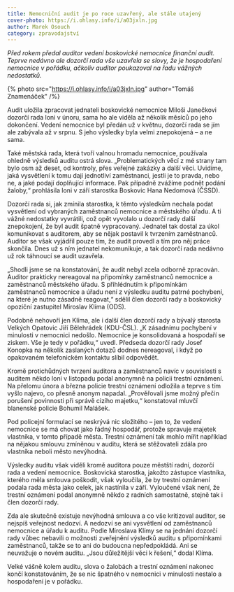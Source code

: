 ```yaml
---
title: Nemocniční audit je po roce uzavřený, ale stále utajený
cover-photo: https://i.ohlasy.info/i/a03jxln.jpg
author: Marek Osouch
category: zpravodajství
---
```


*Před rokem předal auditor vedení boskovické nemocnice finanční audit. Teprve nedávno ale dozorčí rada vše uzavřela se slovy, že je hospodaření nemocnice v pořádku, ačkoliv auditor poukazoval na řadu vážných nedostatků.*

{% photo src="https://i.ohlasy.info/i/a03jxln.jpg" author="Tomáš Znamenáček" /%}

Audit uložila zpracovat jednateli boskovické nemocnice Miloši Janečkovi dozorčí rada loni v únoru, sama ho ale viděla až několik měsíců po jeho dokončení. Vedení nemocnice byl předán už v květnu, dozorčí rada se jím ale zabývala až v srpnu. S jeho výsledky byla velmi znepokojená – a ne sama.

Také městská rada, která tvoří valnou hromadu nemocnice, používala ohledně výsledků auditu ostrá slova. „Problematických věcí z mé strany tam bylo osm až deset, od kontroly, přes veřejné zakázky a další věci. Uvidíme, jaká vysvětlení k tomu dají jednotliví zaměstnanci, jestli je to pravda, nebo ne, a jaké podají doplňující informace. Pak případně zvážíme podnět podání žaloby,“ prohlásila loni v září starostka Boskovic Hana Nedomová (ČSSD).

Dozorčí rada si, jak zmínila starostka, k těmto výsledkům nechala podat vysvětlení od vybraných zaměstnanců nemocnice a městského úřadu. A ti vážné nedostatky vyvrátili, což opět vyvolalo u dozorčí rady další znepokojení, že byl audit špatně vypracovaný. Jednatel tak dostal za úkol komunikovat s auditorem, aby se nějak postavil k tvrzením zaměstnanců. Auditor se však vyjádřil pouze tím, že audit provedl a tím pro něj práce skončila. Dnes už s ním jednatel nekomunikuje, a tak dozorčí rada nedávno už rok táhnoucí se audit uzavřela.

„Shodli jsme se na konstatování, že audit nebyl zcela odborně zpracován. Auditor prakticky nereagoval na připomínky zaměstnanců nemocnice a zaměstnanců městského úřadu. S přihlédnutím k připomínkám zaměstnanců nemocnice a úřadu není z výsledku auditu patrné pochybení, na které je nutno zásadně reagovat,“ sdělil člen dozorčí rady a boskovický opoziční zastupitel Miroslav Klíma (ODS).

Podobně nehovoří jen Klíma, ale i další člen dozorčí rady a bývalý starosta Velkých Opatovic Jiří Bělehrádek (KDU-ČSL).  „K zásadnímu pochybení v minulosti v nemocnici nedošlo. Nemocnice je konsolidovaná a hospodaří se ziskem. Vše je tedy v pořádku,“ uvedl. Předseda dozorčí rady Josef Konopka na několik zaslaných dotazů dodnes nereagoval, i když po opakovaném telefonickém kontaktu slíbil odpovědět.

Kromě protichůdných tvrzení auditora a zaměstnanců navíc v souvislosti s auditem někdo loni v listopadu podal anonymně na policii trestní oznámení. Na přelomu února a března policie trestní oznámení odložila a teprve s tím vyšlo najevo, co přesně anonym napadal. „Prověřovali jsme možný přečin porušení povinnosti při správě cizího majetku,“ konstatoval mluvčí blanenské policie Bohumil Malášek.

Pod policejní formulací se neskrývá nic složitého – jen to, že vedení nemocnice se má chovat jako řádný hospodář, protože spravuje majetek vlastníka, v tomto případě města. Trestní oznámení tak mohlo mířit například na nějakou smlouvu zmíněnou v auditu, která se stěžovateli zdála pro vlastníka neboli město nevýhodná.

Výsledky auditu však viděli kromě auditora pouze městští radní, dozorčí rada a vedení nemocnice. Boskovická starostka, jakožto zástupce vlastníka, kterého měla smlouva poškodit, však vyloučila, že by trestní oznámení podala rada města jako celek, jak nastínila v září. Vyloučené však není, že trestní oznámení podal anonymně někdo z radních samostatně, stejně tak i člen dozorčí rady.

Zda ale skutečně existuje nevýhodná smlouva a co vše kritizoval auditor, se nejspíš veřejnost nedozví. A nedozví se ani vysvětlení od zaměstnanců nemocnice a úřadu k auditu. Podle Miroslava Klímy se na jednání dozorčí rady vůbec nebavili o možnosti zveřejnění výsledků auditu s připomínkami zaměstnanců, takže se to ani do budoucna nepředpokládá. Ani se neuvažuje o novém auditu. „Jsou důležitější věci k řešení,“ dodal Klíma.

Velké vášně kolem auditu, slova o žalobách a trestní oznámení nakonec končí konstatováním, že se nic špatného v nemocnici v minulosti nestalo a hospodaření je v pořádku.

